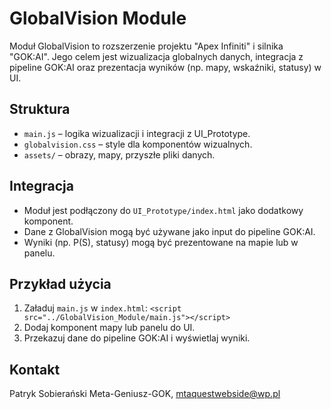 # GlobalVision Module

Moduł GlobalVision to rozszerzenie projektu "Apex Infiniti" i silnika "GOK:AI". Jego celem jest wizualizacja globalnych danych, integracja z pipeline GOK:AI oraz prezentacja wyników (np. mapy, wskaźniki, statusy) w UI.

## Struktura
- `main.js` – logika wizualizacji i integracji z UI_Prototype.
- `globalvision.css` – style dla komponentów wizualnych.
- `assets/` – obrazy, mapy, przyszłe pliki danych.

## Integracja
- Moduł jest podłączony do `UI_Prototype/index.html` jako dodatkowy komponent.
- Dane z GlobalVision mogą być używane jako input do pipeline GOK:AI.
- Wyniki (np. P(S), statusy) mogą być prezentowane na mapie lub w panelu.

## Przykład użycia
1. Załaduj `main.js` w `index.html`:
   `<script src="../GlobalVision_Module/main.js"></script>`
2. Dodaj komponent mapy lub panelu do UI.
3. Przekazuj dane do pipeline GOK:AI i wyświetlaj wyniki.

## Kontakt
Patryk Sobierański Meta-Geniusz-GOK, mtaquestwebside@wp.pl
